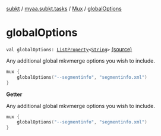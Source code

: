[subkt](../../index.md) / [myaa.subkt.tasks](../index.md) / [Mux](index.md) / [globalOptions](./global-options.md)

# globalOptions

`val globalOptions: `[`ListProperty`](https://docs.gradle.org/current/javadoc/org/gradle/api/provider/ListProperty.html)`<`[`String`](https://kotlinlang.org/api/latest/jvm/stdlib/kotlin/-string/index.html)`>` [(source)](https://github.com/Myaamori/SubKt/blob/0.1.11/src/main/kotlin/myaa/subkt/tasks/muxtask.kt#L644)

Any additional global mkvmerge options you wish to include.

``` kotlin
mux {
    globalOptions("--segmentinfo", "segmentinfo.xml")
}
```

**Getter**

Any additional global mkvmerge options you wish to include.

``` kotlin
mux {
    globalOptions("--segmentinfo", "segmentinfo.xml")
}
```

